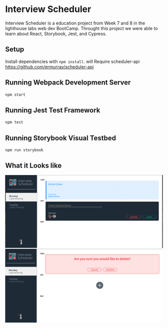 # Interview Scheduler

Interview Scheduler is a education project from Week 7 and 8 in the lighthouse labs web dev BootCamp. Throught this project we were able to learn about React, Storybook, Jest, and Cypress.


## Setup

Install dependencies with `npm install`.
will Require scheduler-api https://github.com/ermurray/scheduler-api

## Running Webpack Development Server

```sh
npm start
```

## Running Jest Test Framework

```sh
npm test
```

## Running Storybook Visual Testbed

```sh
npm run storybook
```
## What it Looks like

!["Main"](https://github.com/ermurray/scheduler/blob/master/docs/Screen%20Shot%202021-03-24%20at%204.35.46%20PM.png?raw=true)
!["Confirm"](https://github.com/ermurray/scheduler/blob/master/docs/Screen%20Shot%202021-03-24%20at%204.36.06%20PM.png?raw=true)

